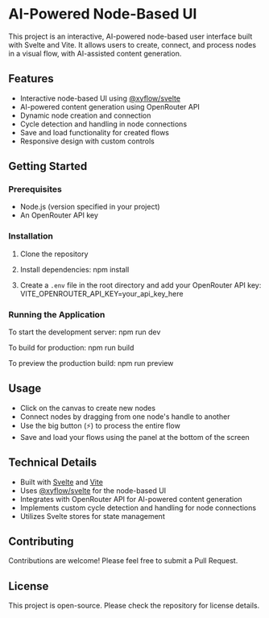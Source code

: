 # AI-Powered Node-Based UI
This project is an interactive, AI-powered node-based user interface built with Svelte and Vite. It allows users to create, connect, and process nodes in a visual flow, with AI-assisted content generation.
## Features
- Interactive node-based UI using [@xyflow/svelte](rag://rag_source_3)
- AI-powered content generation using OpenRouter API
- Dynamic node creation and connection
- Cycle detection and handling in node connections
- Save and load functionality for created flows
- Responsive design with custom controls
## Getting Started
### Prerequisites
- Node.js (version specified in your project)
- An OpenRouter API key
### Installation
1. Clone the repository
2. Install dependencies:
npm install

3. Create a `.env` file in the root directory and add your OpenRouter API key:
VITE_OPENROUTER_API_KEY=your_api_key_here

### Running the Application
To start the development server:
npm run dev

To build for production:
npm run build

To preview the production build:
npm run preview

## Usage
- Click on the canvas to create new nodes
- Connect nodes by dragging from one node's handle to another
- Use the big button (⚡️) to process the entire flow
- Save and load your flows using the panel at the bottom of the screen
## Technical Details
- Built with [Svelte](rag://rag_source_3) and [Vite](rag://rag_source_3)
- Uses [@xyflow/svelte](rag://rag_source_3) for the node-based UI
- Integrates with OpenRouter API for AI-powered content generation
- Implements custom cycle detection and handling for node connections
- Utilizes Svelte stores for state management
## Contributing
Contributions are welcome! Please feel free to submit a Pull Request.
## License
This project is open-source. Please check the repository for license details.